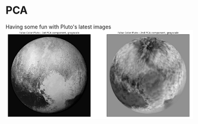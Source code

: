 # PCA

Having some fun with Pluto's latest images
![first2](https://github.com/mycarta/PCA/blob/master/for%20readme/first_two.png)
